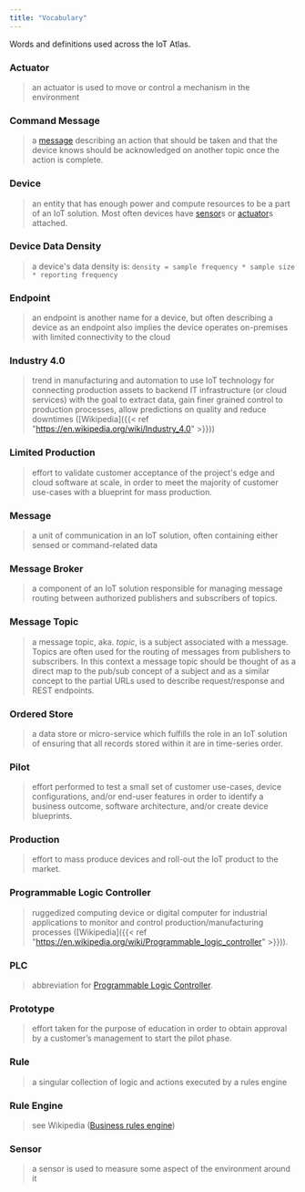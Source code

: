 ```yaml
---
title: "Vocabulary"
---
```

Words and definitions used across the IoT Atlas.  
<!--more-->

### Actuator
> an actuator is used to move or control a mechanism in the environment

### Command Message
> a [message](#message) describing an action that should be taken and that the device knows should be acknowledged on another topic once the action is complete.

### Device
> an entity that has enough power and compute resources to be a part of an IoT solution. Most often devices have [sensor](#sensor)s or [actuator](#actuator)s attached. 

### Device Data Density
> a device's data density is: `density = sample frequency * sample size * reporting frequency`

### Endpoint
> an endpoint is another name for a device, but often describing a device as an endpoint also implies the device operates on-premises with limited connectivity to the cloud

### Industry 4.0 <a name="industry40"></a>
> trend in manufacturing and automation to use IoT technology for connecting production assets to backend IT infrastructure (or cloud services) with the goal to extract data, gain finer grained control to production processes, allow predictions on quality and reduce downtimes ([Wikipedia]({{< ref "https://en.wikipedia.org/wiki/Industry_4.0" >}}))

### Limited Production
> effort to validate customer acceptance of the project's edge and cloud software at scale, in order to meet the majority of customer use-cases with a blueprint for mass production.

### Message
> a unit of communication in an IoT solution, often containing either sensed or command-related data

### Message Broker
> a component of an IoT solution responsible for managing message routing between authorized publishers and subscribers of topics.

### Message Topic
> a message topic, aka. *topic*, is a subject associated with a message. Topics are often used for the routing of messages from publishers to subscribers. In this context a message topic should be thought of as a direct map to the pub/sub concept of a subject and as a similar concept to the partial URLs used to describe request/response and REST endpoints.

### Ordered Store
> a data store or micro-service which fulfills the role in an IoT solution of ensuring that all records stored within it are in time-series order.

### Pilot
> effort performed to test a small set of customer use-cases, device configurations, and/or end-user features in order to identify a business outcome, software architecture, and/or create device blueprints.

### Production
> effort to mass produce devices and roll-out the IoT product to the market.

### Programmable Logic Controller <a name="plc"></a>
> ruggedized computing device or digital computer for industrial applications to monitor and control production/manufacturing processes ([Wikipedia]({{< ref "https://en.wikipedia.org/wiki/Programmable_logic_controller" >}})).

### PLC
> abbreviation for [Programmable Logic Controller](#plc).

### Prototype
> effort taken for the purpose of education in order to obtain approval by a customer’s management to start the pilot phase.

### Rule
> a singular collection of logic and actions executed by a rules engine

### Rule Engine
> see Wikipedia ([Business rules engine](https://en.wikipedia.org/wiki/Business_rules_engine))

### Sensor
> a sensor is used to measure some aspect of the environment around it
